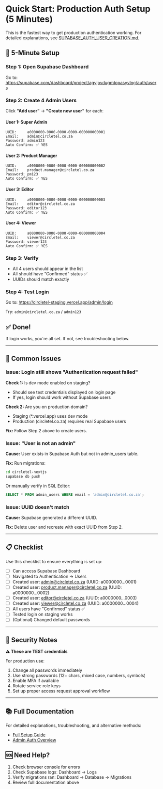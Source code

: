 # Quick Start: Production Auth Setup (5 Minutes)

This is the fastest way to get production authentication working. For detailed explanations, see [SUPABASE_AUTH_USER_CREATION.md](./SUPABASE_AUTH_USER_CREATION.md).

## 🚀 5-Minute Setup

### Step 1: Open Supabase Dashboard
Go to: https://supabase.com/dashboard/project/agyjovdugmtopasyvlng/auth/users

### Step 2: Create 4 Admin Users

Click **"Add user"** → **"Create new user"** for each:

#### User 1: Super Admin
```
UUID:     a0000000-0000-0000-0000-000000000001
Email:    admin@circletel.co.za
Password: admin123
Auto Confirm: ✅ YES
```

#### User 2: Product Manager
```
UUID:     a0000000-0000-0000-0000-000000000002
Email:    product.manager@circletel.co.za
Password: pm123
Auto Confirm: ✅ YES
```

#### User 3: Editor
```
UUID:     a0000000-0000-0000-0000-000000000003
Email:    editor@circletel.co.za
Password: editor123
Auto Confirm: ✅ YES
```

#### User 4: Viewer
```
UUID:     a0000000-0000-0000-0000-000000000004
Email:    viewer@circletel.co.za
Password: viewer123
Auto Confirm: ✅ YES
```

### Step 3: Verify
- All 4 users should appear in the list
- All should have "Confirmed" status ✅
- UUIDs should match exactly

### Step 4: Test Login
Go to: https://circletel-staging.vercel.app/admin/login

Try: `admin@circletel.co.za` / `admin123`

## ✅ Done!

If login works, you're all set. If not, see troubleshooting below.

---

## 🔧 Common Issues

### Issue: Login still shows "Authentication request failed"

**Check 1:** Is dev mode enabled on staging?
- Should see test credentials displayed on login page
- If yes, login should work without Supabase users

**Check 2:** Are you on production domain?
- Staging (*.vercel.app) uses dev mode
- Production (circletel.co.za) requires real Supabase users

**Fix:** Follow Step 2 above to create users.

### Issue: "User is not an admin"

**Cause:** User exists in Supabase Auth but not in admin_users table.

**Fix:** Run migrations:
```bash
cd circletel-nextjs
supabase db push
```

Or manually verify in SQL Editor:
```sql
SELECT * FROM admin_users WHERE email = 'admin@circletel.co.za';
```

### Issue: UUID doesn't match

**Cause:** Supabase generated a different UUID.

**Fix:** Delete user and recreate with exact UUID from Step 2.

---

## 📋 Checklist

Use this checklist to ensure everything is set up:

- [ ] Can access Supabase Dashboard
- [ ] Navigated to Authentication → Users
- [ ] Created user: admin@circletel.co.za (UUID: a0000000...0001)
- [ ] Created user: product.manager@circletel.co.za (UUID: a0000000...0002)
- [ ] Created user: editor@circletel.co.za (UUID: a0000000...0003)
- [ ] Created user: viewer@circletel.co.za (UUID: a0000000...0004)
- [ ] All users have "Confirmed" status ✅
- [ ] Tested login on staging works
- [ ] (Optional) Changed default passwords

---

## 🔐 Security Notes

**⚠️ These are TEST credentials**

For production use:
1. Change all passwords immediately
2. Use strong passwords (12+ chars, mixed case, numbers, symbols)
3. Enable MFA if available
4. Rotate service role keys
5. Set up proper access request approval workflow

---

## 📚 Full Documentation

For detailed explanations, troubleshooting, and alternative methods:
- [Full Setup Guide](./SUPABASE_AUTH_USER_CREATION.md)
- [Admin Auth Overview](../admin-auth-setup.md)

## 🆘 Need Help?

1. Check browser console for errors
2. Check Supabase logs: Dashboard → Logs
3. Verify migrations ran: Dashboard → Database → Migrations
4. Review full documentation above
